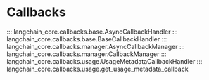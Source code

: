 # Callbacks

::: langchain_core.callbacks.base.AsyncCallbackHandler
::: langchain_core.callbacks.base.BaseCallbackHandler
::: langchain_core.callbacks.manager.AsyncCallbackManager
::: langchain_core.callbacks.manager.CallbackManager
::: langchain_core.callbacks.usage.UsageMetadataCallbackHandler
::: langchain_core.callbacks.usage.get_usage_metadata_callback
